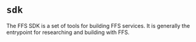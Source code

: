 # `sdk`
The FFS SDK is a set of tools for building FFS services. It is generally the entrypoint for researching and building with FFS. 